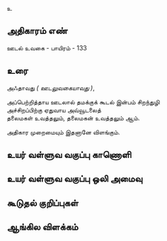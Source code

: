 உ


## அதிகாரம் எண்

ஊடல் உவகை - பாயிரம் - 133	
## உரை

அஃதாவது _( ஊடலுவகையாவது )_,  

அப்பெற்றித்தாய ஊடலால் தமக்குக் கூடல் இன்பம் சிறந்துழி   
அச்சிறப்பிற்கு ஏதுவாய அவ்வூடலைத்  
தலைமகள் உவத்தலும், தலைமகன் உவத்தலும் ஆம்.  

அதிகார முறைமையும் இதனானே விளங்கும்.

## உயர் வள்ளுவ வகுப்பு காணொளி


## உயர் வள்ளுவ வகுப்பு ஒலி அமைவு 


## கூடுதல் குறிப்புகள்


## ஆங்கில விளக்கம்

